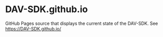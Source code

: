 # DAV-SDK.github.io
GitHub Pages source that displays the current state of the DAV-SDK.  See https://DAV-SDK.github.io/
